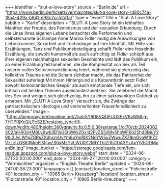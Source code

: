+++
identifier = "slut-a-love-story"
source = "Berlin.de"
url = "https://www.berlin.de/tickets/vermischtes/slut-a-love-story-1d80c74a-18a4-429a-b641-e93c2cc52d1a/"
type = "event"
title = "Slut: A Love Story"
subtitle = "Karte"
description = "SLUT: A Love Story ist ein lebhaftes Manifest der Freude, des Feminismus und der sexuellen Erkundung. Durch die Linse ihres eigenen Lebens betrachtet die Performerin und selbsternannte Schlampe Anne Marina Fidler mutig die Auswirkungen von Liebeskummer, Sexarbeit und Technologie auf ihre Identität. Mit Hilfe von Erzählungen, Tanz und Publikumsbeteiligung schafft Fidler eine fesselnde Erzählung, die sowohl humorvoll als auch aufrichtig ist.Fidler schöpft aus ihrer eigenen reichhaltigen sexuellen Geschichte und lädt das Publikum ein, an einer Erzählung teilzunehmen, die die Komplexität von Sex als Teil unserer vollen Selbstverwirklichung feiert, während sie gleichzeitig das kollektive Trauma und die Scham sichtbar macht, die das Patriarchat der Sexualität auferlegt.Mit ihrem Hintergrund als Kabarettistin setzt Fidler sowohl komödiantisches Gespür als auch emotionale Tiefe ein, um sich kritisch mit heiklen Themen auseinanderzusetzen.  Sie zelebriert die Macht des Sex und weigert sich gleichzeitig, ihn zu einer sakrosankten Gottheit zu erheben. Mit „SLUT: A Love Story“ versucht sie, die Zwänge der patriarchalischen Ideologie und verinnerlichten Frauenfeindlichkeit zu überwinden."
image = "https://imgproxy.berlinonline.net/Zkotr5Y9R8VQOFUO3PxV8vWMLg-7HTPRjKcQiL9cSZE/resizing_type:fill-down/width:480/height:360/gravity:fp:0.5:0.38/enlarge:1/q:70/cb:2024062402/aHR0cHM6Ly9wb3B1bGEtbWlkZGxld2FyZS5zMy5hbWF6b25hd3MuY29tL2JvLW1pZGRsZXdhcmUvYm8uYmRlX2NoYW5uZWwuZXZlbnQvaW1hZ2VzLzIzOS83MmFiMjIwZS0xMzYyLWU0Y2MtYThlZi1hODA3YzAxYjVhODMuanBn.jpg"
image_bucket = "https://storage.googleapis.com/fem-readup.appspot.com/slut-a-love-story.webp"
start_date = "2024-06-27T20:00:00.000"
end_date = "2024-06-27T20:00:00.000"
category = "Vermischtes"
organizer = "English Theatre Berlin"
updated = "2024-06-24T00:36:23.000"
languages = []
[contact]
location_street = "Fidicinstraße 40"
location_city = " 10965 Berlin-Kreuzberg"
[location]
location_street = "Fidicinstraße 40"
location_city = " 10965 Berlin-Kreuzberg"
+++